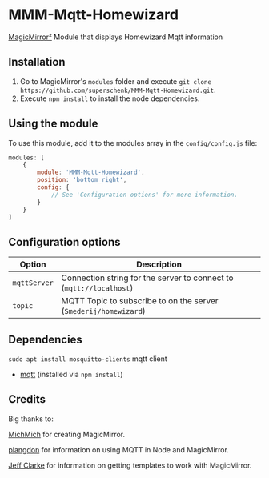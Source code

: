 # MMM-Mqtt-Homewizard
[MagicMirror²](https://github.com/MichMich/MagicMirror) Module that displays Homewizard Mqtt information

## Installation
1. Go to MagicMirror's `modules` folder and execute `git clone https://github.com/superschenk/MMM-Mqtt-Homewizard.git`.
2. Execute `npm install` to install the node dependencies.

## Using the module

To use this module, add it to the modules array in the `config/config.js` file:
````javascript
modules: [
	{
		module: 'MMM-Mqtt-Homewizard',
		position: 'bottom_right',
		config: {
			// See 'Configuration options' for more information.
		}
	}
]
````

## Configuration options

| Option  | Description  |
|---|---|
| `mqttServer`  | Connection string for the server to connect to (`mqtt://localhost`)  |
| `topic`  | MQTT Topic to subscribe to on the server (`Smederij/homewizard`)  |


## Dependencies
`sudo apt install mosquitto-clients` mqtt client

- [mqtt](https://www.npmjs.com/package/mqtt) (installed via `npm install`)

## Credits
Big thanks to:

[MichMich](https://magicmirror.builders) for creating MagicMirror.

[plangdon](https://github.com/plangdon/MMM-mqtt_display) for information on using MQTT in Node and MagicMirror.

[Jeff Clarke](https://github.com/jclarke0000/MMM-DarkSkyForecast) for information on getting templates to work with MagicMirror.
